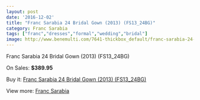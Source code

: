 ```yaml
---
layout: post
date: '2016-12-02'
title: "Franc Sarabia 24 Bridal Gown (2013) (FS13_24BG)"
category: Franc Sarabia
tags: ["franc","dresses","formal","wedding","bridal"]
image: http://www.benemulti.com/7641-thickbox_default/franc-sarabia-24-bridal-gown-2013-fs1324bg.jpg
---
```

Franc Sarabia 24 Bridal Gown (2013) (FS13_24BG)

On Sales: **$389.95**
<a href="https://www.benemulti.com/en/franc-sarabia/2922-franc-sarabia-24-bridal-gown-2013-fs1324bg.html"><amp-img layout="responsive" width="600" height="600" src="//www.benemulti.com/7641-thickbox_default/franc-sarabia-24-bridal-gown-2013-fs1324bg.jpg" alt="Franc Sarabia 24 Bridal Gown (2013) (FS13_24BG) 0" /></a>
<a href="https://www.benemulti.com/en/franc-sarabia/2922-franc-sarabia-24-bridal-gown-2013-fs1324bg.html"><amp-img layout="responsive" width="600" height="600" src="//www.benemulti.com/7642-thickbox_default/franc-sarabia-24-bridal-gown-2013-fs1324bg.jpg" alt="Franc Sarabia 24 Bridal Gown (2013) (FS13_24BG) 1" /></a>

Buy it: [Franc Sarabia 24 Bridal Gown (2013) (FS13_24BG)](https://www.benemulti.com/en/franc-sarabia/2922-franc-sarabia-24-bridal-gown-2013-fs1324bg.html "Franc Sarabia 24 Bridal Gown (2013) (FS13_24BG)")

View more: [Franc Sarabia](https://www.benemulti.com/en/29-franc-sarabia "Franc Sarabia")
